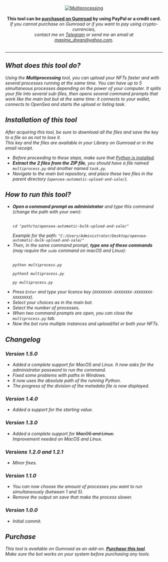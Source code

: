 <br />
<p align="center">

<a href="https://maximedrn.gumroad.com/l/opensea-multiprocessing">
<img src="https://i.ibb.co/RpTLmdR/Wiki-Multiprocessing.png" alt="Multiprocessing" border="0">
</a>
<br /><br /><strong>This tool can be <a href="https://maximedrn.gumroad.com/l/opensea-multiprocessing">purchased on Gumroad</a> by using PayPal or a credit card.</strong>
<br /><i>If you cannot purchase on Gumroad or if you want to pay using crypto-currencies,
<br />contact me on <a href="https://t.me/maximedrn">Telegram</a> or send me an email at <a href="mailto:maxime_drean@yahoo.com">maxime_drean@yahoo.com</a>.
<br /><br />

</p>

<hr />

<h2>What does this tool do?</h2>

<p>Using the <strong>Multiprocessing</strong> tool, you can upload your NFTs faster and with several processes running at the same time. You can have up to 5 simultaneous processes depending on the power of your computer. It splits your file into several sub-files, then opens several command prompts that work like the main bot but at the same time: it connects to your wallet, connects to OpenSea and starts the upload or listing task.</p>


<h2>Installation of this tool</h2>

<i>After acquiring this tool, be sure to download all the files and save the key to a file so as not to lose it.
<br>This key and the files are available in your Library on Gumroad or in the email receipt.</i>

<ul>

<li>Before proceeding to these steps, make sure that <a href="Installation-and-configuration#installation-of-python">Python is installed</a>.</li>

<li><strong>Extract the 2 files from the ZIP file</strong>, you should have a file named <code>multiprocess.py</code> and another named <code>task.py</code>.</li>

<li>Navigate to the main bot repository, and place these two files in the parent directory (<code>opensea-automatic-upload-and-sale/</code>).</li>

</ul>


<h2>How to run this tool?</h2>

<ul>

<li><strong>Open a command prompt as administrator</strong> and type this command <i>(change the path with your own)</i>:<br /><br />
<pre><code>cd "path/to/opensea-automatic-bulk-upload-and-sale/"</code></pre>
<i>Example for the path: <code>"C:/Users/Administrator/Desktop/opensea-automatic-bulk-upload-and-sale/"</code></i></li>
</li>

<li>Then, in the same command prompt, <strong>type one of these commands</strong> <i>(may require the <code>sudo</code> command on macOS and Linux)</i>:<br /><br />
<pre><code>python multiprocess.py</code></pre>
<pre><code>python3 multiprocess.py</code></pre>
<pre><code>py multiprocess.py</code></pre>
</li>

<li>Press <code>Enter</code> and type your licence key (<code>XXXXXXXX-XXXXXXXX-XXXXXXXX-XXXXXXXX</code>).</li>

<li>Select your choices as in the main bot.</li>

<li>Select the number of processes.</li>

<li>When two command prompts are open, you can close the <code>multiprocess.py</code> tab.</li>

<li>Now the bot runs multiple instances and upload/list or both your NFTs.</li>

</ul>


<h2>Changelog</h2>

<h3>Version 1.5.0</h3>
<ul>
<li>Added a complete support for MacOS and Linux. It now asks for the administrator password to run the command.</li>
<li>Fixed some problems with paths in Windows.</li>
<li>It now uses the absolute path of the running Python.</li>
<li>The progress of the division of the metadata file is now displayed.</li>
</ul>

<h3>Version 1.4.0</h3>
<ul>
<li>Added a support for the starting value.</li>
</ul>

<h3>Version 1.3.0</h3>
<ul>
<li>Added a complete support for <strike>MacOS and Linux.</strike>
<br /><i>Improvement needed on MacOS and Linux.</i></li>
</ul>

<h3>Versions 1.2.0 and 1.2.1</h3>
<ul>
<li>Minor fixes.</li>
</ul>

<h3>Version 1.1.0</h3>
<ul>
<li>You can now choose the amount of processes you want to run simultaneously (between 1 and 5).</li>
<li>Remove the output on save that make the process slower.</li>
</ul>

<h3>Version 1.0.0</h3>
<ul>
<li>Initial commit.</li>
</ul>

<h2>Purchase</h2>

<p>This tool is available on Gumroad as an add-on. <strong><a href="https://maximedrn.gumroad.com/l/opensea-multiprocessing">Purchase this tool</a></strong>.
<br /><i>Make sure the bot works on your system before purchasing any tools.</i></p>